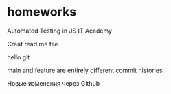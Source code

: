 # homeworks

Automated Testing in JS IT Academy

Creat read me file

hello git

main and feature are entirely different commit histories.




Новые изменения через Github
